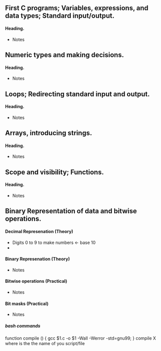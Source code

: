 ## First C programs; Variables, expressions, and data types; Standard input/output.

#### Heading.
- Notes

## Numeric types and making decisions.
#### Heading.
- Notes


## Loops; Redirecting standard input and output.
#### Heading.
- Notes


## Arrays, introducing strings.
#### Heading.
- Notes


## Scope and visibility; Functions.
#### Heading.
- Notes


## Binary Representation of data and bitwise operations.
#### Decimal Represenation (Theory)
- Digits 0 to 9 to make numbers <- base 10
- 

#### Binary Represenation (Theory)
- Notes

#### Bitwise operations (Practical)
- Notes

#### Bit masks (Practical)
- Notes


##### bash commands
function compile () { gcc $1.c -o $1 -Wall -Werror -std=gnu99; }
compile X where is the the name of you script/file

